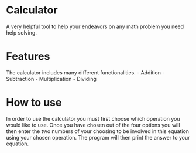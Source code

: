 # Calculator
A very helpful tool to help your endeavors on any math problem you need help solving. 

# Features 
The calculator includes many different functionalities. 
    - Addition
    - Subtraction
    - Multiplication 
    - Dividing
# How to use
In order to use the calculator you must first choose which operation you would like to use.
Once you have chosen out of the four options you will then enter the two numbers of your choosing to be involved 
in this equation using your chosen operation.
The program will then print the answer to your equation. 

